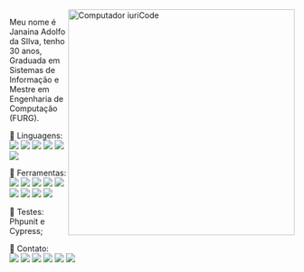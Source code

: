 <img src="https://raw.githubusercontent.com/MicaelliMedeiros/micaellimedeiros/master/image/computer-illustration.png" min-width="400px" max-width="400px" width="400px" align="right" alt="Computador iuriCode">

<p align="left"> 
  Meu nome é Janaina Adolfo da SIlva, tenho 30 anos, Graduada em Sistemas de Informação e Mestre em Engenharia de Computação (FURG).
</p>

<p align="left">
  🦄 Linguagens:<br> 
  <img src="https://img.shields.io/badge/HTML5-E34F26?style=flat-square&logo=html5&logoColor=white">
  <img src="https://img.shields.io/badge/CSS3-1572B6?style=flat-square&logo=css3&logoColor=white">
  <img src="https://img.shields.io/badge/JavaScript-F7DF1E?style=flat-square&logo=javascript&logoColor=black">
  <img src="https://img.shields.io/badge/PHP-777BB4?style=flat-square&logo=php&logoColor=white">
  <img src="https://img.shields.io/badge/Python-3776AB?style=flat-square&logo=python&logoColor=white"/>
  <img src="https://img.shields.io/badge/PostgreSQL-316192?style=flat-square&logo=postgresql&logoColor=white">
</p>

<p align="left">
  💼 Ferramentas:<br>
  <img src="https://img.shields.io/badge/jQuery-0769AD?style=flat-square&logo=jquery&logoColor=white">
  <img src="https://img.shields.io/badge/Bootstrap-563D7C?style=flat-square&logo=bootstrap&logoColor=white">
  <img src="https://img.shields.io/badge/React-20232A?style=flat-square&logo=react&logoColor=61DAFB">
  <img src="https://img.shields.io/badge/Vue.js-35495E?style=flat-square&logo=vue.js&logoColor=4FC08D">
  <img src="https://img.shields.io/badge/Flask-000000?style=flat-square&logo=flask&logoColor=white"/>
  <img src="https://img.shields.io/badge/Joomla-142849?style=flat-square&logo=joomla&logoColor=white">
  <img src="https://img.shields.io/badge/WordPress-006E93?style=flat-square&logo=wordpress&logoColor=white">
  <img src="https://img.shields.io/badge/Git-E34F26?style=flat-square&logo=git&logoColor=white">
  <img src="https://img.shields.io/badge/GitHub-100000?style=flat-square&logo=github&logoColor=white">
</p>

<p align>
  🧪 Testes: Phpunit e Cypress;
</p>

<p align="left">
  💌 Contato:<br>

  <img src="https://img.shields.io/badge/-janaina.adolfo.ds@gmail.com-FF0000?style=flat-square&labelColor=FF0000&logo=gmail&logoColor=white" />

  <img src="https://img.shields.io/badge/-+55_(53)_99191_9526-25d366?style=flat-square&labelColor=25d366&logo=whatsapp&logoColor=white"/>
  
  <img src="https://img.shields.io/badge/-+55_(53)_99191_9526-2CA5E0?style=flat-square&labelColor=2CA5E0&logo=telegram&logoColor=white"/>

  <a href="https://www.facebook.com/Jana.Dark.Adolfo/" target="_blank" alt="Facebook">
  <img src="https://img.shields.io/badge/-Facebook-3b5998?style=flat-square&labelColor=3b5998&logo=facebook&logoColor=white"/></a>

  <a href="https://www.instagram.com/jana_adolfo/" target="_blank" alt="Instagram">
  <img src="https://img.shields.io/badge/-Instagram-DF0174?style=flat-square&labelColor=DF0174&logo=instagram&logoColor=white"/></a>
  
  <a href="http://www.linkedin.com/in/Jana-da-Silva" target="_blank" alt="Linkedin">
  <img src="https://img.shields.io/badge/-Linkedin-0e76a8?style=flat-square&logo=Linkedin&logoColor=white" /></a>
</p>  
